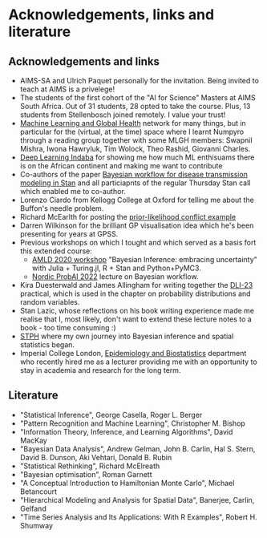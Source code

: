 # Acknowledgements, links and literature

## Acknowledgements and links
- AIMS-SA and Ulrich Paquet personally for the invitation. Being invited to teach at AIMS is a privelege!
- The students of the first cohort of the "AI for Science" Masters at AIMS South Africa. Out of 31 students, 28 opted to take the course. Plus, 13 students from Stellenbosch joined remotely. I value your trust! 
- [Machine Learning and Global Health](mlgh.net/people) network for many things, but in  particular for the (virtual, at the time) space where I learnt Numpyro through a reading group together with some MLGH members: Swapnil Mishra, Iwona Hawryluk, Tim Wolock, Theo Rashid, Giovanni Charles.
- [Deep Learning Indaba](https://deeplearningindaba.com/) for showing me how much ML enthisuams there is on the African continent and making me want to contribute 
- Co-authors of the paper [Bayesian workflow for disease transmission modeling in Stan](https://onlinelibrary.wiley.com/doi/abs/10.1002/sim.9164) and all particiapnts of the regular Thursday Stan call which enabled me to co-author.
- Lorenzo Ciardo from Kellogg College at Oxford for telling me about the Buffon's needle problem.
- Richard McEarlth for posting the [prior-likelihood conflict example](https://twitter.com/rlmcelreath/status/1701165075493470644)
- Darren Wilkinson for the brilliant GP visualisation idea which he's been presenting for years at GPSS.
- Previous workshops on which I tought and which served as a basis fort this extended course: 
    - [AMLD 2020 workshop](https://github.com/elizavetasemenova/EmbracingUncertainty) "Bayesian Inference: embracing uncertainty" with Julia + Turing.jl, R + Stan and Python+PyMC3.
    - [Nordic ProbAI 2022](https://probabilistic.ai/) lecture on Bayesian workflow.
- Kira Duesterwald and James Allingham for writing together the [DLI-23](https://github.com/deep-learning-indaba/indaba-pracs-2023) practical, which is used in the chapter on probability distributions and random variables.
- Stan Lazic, whose reflections on his book writing experience made me realise that I, most likely, don't want to extend these lecture notes to a book - too time consuming :) 
- [STPH](https://www.swisstph.ch/en/) where my own journey into Bayesian inference and spatial statistics began.
- Imperial College London, [Epidemiology and Biostatistics](https://www.imperial.ac.uk/school-public-health/epidemiology-and-biostatistics/) department who recently hired me as a lecturer providing me with an opportunity to stay in academia and research for the long term.


## Literature
- "Statistical Inference", George Casella, Roger L. Berger
- "Pattern Recognition and Machine Learning", Christopher M. Bishop
- "Information Theory, Inference, and Learning Algorithms", David MacKay
- "Bayesian Data Analysis", Andrew Gelman, John B. Carlin, Hal S. Stern, David B. Dunson, Aki Vehtari, Donald B. Rubin
- "Statistical Rethinking", Richard McElreath
- "Bayesian optimisation", Roman Garnett
- "A Conceptual Introduction to Hamiltonian Monte Carlo", Michael Betancourt
- "Hierarchical Modeling and Analysis for Spatial Data", Banerjee, Carlin, Gelfand
- "Time Series Analysis and Its Applications: With R Examples", Robert H. Shumway